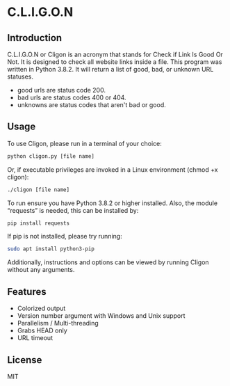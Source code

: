 # C.L.I.G.O.N

## Introduction

C.L.I.G.O.N or Cligon is an acronym that stands for Check if Link Is Good Or Not.
It is designed to check all website links inside a file. This program was written in Python 3.8.2.
It will return a list of good, bad, or unknown URL statuses.
- good urls are status code 200.
- bad urls are status codes 400 or 404.
- unknowns are status codes that aren't bad or good.

## Usage

To use Cligon, please run in a terminal of your choice:
```bash
python cligon.py [file name]
```
Or, if executable privileges are invoked in a Linux environment (chmod +x cligon):
```bash
./cligon [file name]
```
To run ensure you have Python 3.8.2 or higher installed. Also, the module “requests” is needed, this can be installed by: 
```bash
pip install requests
```
If pip is not installed, please try running:
```bash
sudo apt install python3-pip
```

Additionally, instructions and options can be viewed by running Cligon without any arguments.

## Features
- Colorized output
- Version number argument with Windows and Unix support
- Parallelism / Multi-threading
- Grabs HEAD only
- URL timeout

## License

MIT